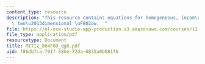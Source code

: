 ```yaml
---
content_type: resource
description: "This resource contains equations for homogeneous, incom\xADpressible,\
  \ two\u2013dimensional \uFB02ow.  "
file: https://ol-ocw-studio-app-production.s3.amazonaws.com/courses/12-804-large-scale-flow-dynamics-lab-fall-2009/f86db7ca791f58be72da6835a0b081f6_MIT12_804F09_qg0.pdf
file_type: application/pdf
resourcetype: Document
title: MIT12_804F09_qg0.pdf
uid: f86db7ca-791f-58be-72da-6835a0b081f6
---
```

